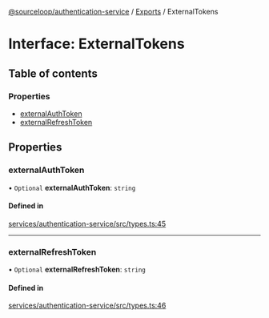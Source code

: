 [@sourceloop/authentication-service](../README.md) / [Exports](../modules.md) / ExternalTokens

# Interface: ExternalTokens

## Table of contents

### Properties

- [externalAuthToken](ExternalTokens.md#externalauthtoken)
- [externalRefreshToken](ExternalTokens.md#externalrefreshtoken)

## Properties

### externalAuthToken

• `Optional` **externalAuthToken**: `string`

#### Defined in

[services/authentication-service/src/types.ts:45](https://github.com/sourcefuse/loopback4-microservice-catalog/blob/089fc2dc0/services/authentication-service/src/types.ts#L45)

___

### externalRefreshToken

• `Optional` **externalRefreshToken**: `string`

#### Defined in

[services/authentication-service/src/types.ts:46](https://github.com/sourcefuse/loopback4-microservice-catalog/blob/089fc2dc0/services/authentication-service/src/types.ts#L46)
